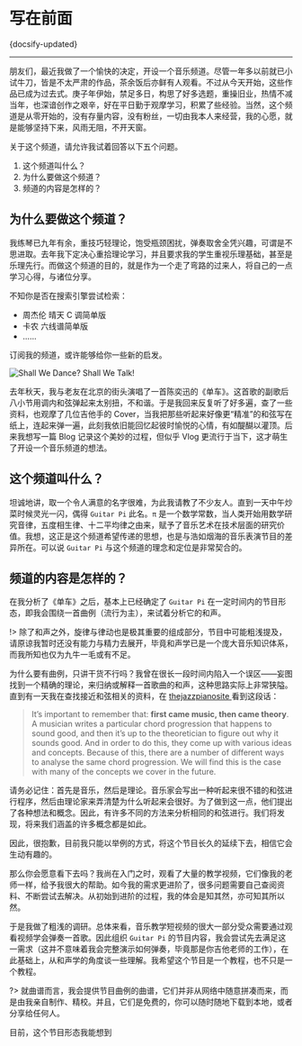# 写在前面

{docsify-updated}

---

朋友们，最近我做了一个愉快的决定，开设一个音乐频道。尽管一年多以前就已小试牛刀，皆是不太严肃的作品，茶余饭后亦鲜有人观看。不过从今天开始，这些作品已成为过去式。庚子年伊始，禁足多日，构思了好多选题，重操旧业，热情不减当年，也深谙创作之艰辛，好在平日勤于观摩学习，积累了些经验。当然，这个频道是从零开始的，没有存量内容，没有粉丝，一切由我本人来经营，我的心愿，就是能够坚持下来，风雨无阻，不开天窗。

关于这个频道，请允许我试着回答以下五个问题。

1. 这个频道叫什么？
2. 为什么要做这个频道？
3. 频道的内容是怎样的？

## 为什么要做这个频道？

我练琴已九年有余，重技巧轻理论，饱受瓶颈困扰，弹奏取舍全凭兴趣，可谓是不思进取。去年我下定决心重拾理论学习，并且要求我的学生重视乐理基础，甚至是乐理先行。而做这个频道的目的，就是作为一个走了弯路的过来人，将自己的一点学习心得，与诸位分享。

不知你是否在搜索引擎尝试检索：

- 周杰伦 晴天 C 调简单版
- 卡农 六线谱简单版
- ……

订阅我的频道，或许能够给你一些新的启发。

![Shall We Dance? Shall We Talk!](https://y.gtimg.cn/music/photo_new/T002R300x300M000004S8YQr3UmEbG_1.jpg?max_age=2592000)

去年秋天，我与老友在北京的街头演唱了一首陈奕迅的《单车》。这首歌的副歌后八小节用调内和弦弹起来太别扭，不和谐。于是我回来反复听了好多遍，查了一些资料，也观摩了几位吉他手的 Cover，当我把那些听起来好像更“精准”的和弦写在纸上，连起来弹一遍，此刻我依旧能回忆起彼时愉悦的心情，有如醍醐以灌顶。后来我想写一篇 Blog 记录这个美妙的过程，但似乎 Vlog 更流行于当下，这才萌生了开设一个音乐频道的想法。

## 这个频道叫什么？

坦诚地讲，取一个令人满意的名字很难，为此我请教了不少友人。直到一天中午炒菜时候灵光一闪，偶得 `Guitar Pi` 此名。`π` 是一个数学常数，当人类开始用数学研究音律，五度相生律、十二平均律之由来，赋予了音乐艺术在技术层面的研究价值。我想，这正是这个频道希望传递的思想，也是与浩如烟海的音乐表演节目的差异所在。可以说 `Guitar Pi` 与这个频道的理念和定位是非常契合的。

## 频道的内容是怎样的？

在我分析了《单车》之后，基本上已经确定了 `Guitar Pi` 在一定时间内的节目形态，即我会围绕一首曲例（流行为主），来试着分析它的和声。

!> 除了和声之外，旋律与律动也是极其重要的组成部分，节目中可能粗浅提及，请原谅我暂时还没有能力与精力去展开，毕竟和声学已是一个庞大音乐知识体系，而我所知也仅为九牛一毛或有不足。

为什么要有曲例，只讲干货不行吗？我曾在很长一段时间内陷入一个误区——妄图找到一个精确的理论，来归纳或解释一首歌曲的和声，这种思路实际上非常狭隘。直到有一天我在查找接近和弦相关的资料，在 [thejazzpianosite ](http://www.thejazzpianosite.com/jazz-piano-lessons/jazz-chords/passing-chords/) 看到这段话：

> It’s important to remember that: **first came music, then came theory**. A musician writes a particular chord progression that happens to sound good, and then it’s up to the theoretician to figure out why it sounds good. And in order to do this, they come up with various ideas and concepts. Because of this, there are a number of different ways to analyse the same chord progression. We will find this is the case with many of the concepts we cover in the future.

请务必记住：首先是音乐，然后是理论。音乐家会写出一种听起来很不错的和弦进行程序，然后由理论家来弄清楚为什么听起来会很好。为了做到这一点，他们提出了各种想法和概念。因此，有许多不同的方法来分析相同的和弦进行。我们将发现，将来我们涵盖的许多概念都是如此。

因此，很抱歉，目前我只能以举例的方式，将这个节目长久的延续下去，相信它会生动有趣的。

那么你会愿意看下去吗？我尚在入门之时，观看了大量的教学视频，它们像我的老师一样，给予我很大的帮助。如今我的需求更进阶了，很多问题需要自己查阅资料、不断尝试去解决。从初始到进阶的过程，我的体会是知其然，亦可知其所以然。

于是我做了粗浅的调研。总体来看，音乐教学短视频的很大一部分受众需要通过观看视频学会弹奏一首歌。因此组织 `Guitar Pi` 的节目内容，我会尝试先去满足这一需求（这并不意味着我会完整演示如何弹奏，毕竟那是你吉他老师的工作），在此基础上，从和声学的角度谈一些理解。我希望这个节目是一个教程，也不只是一个教程。

?> 就曲谱而言，我会提供节目曲例的曲谱，它们并非从网络中随意拼凑而来，而是由我亲自制作、精校。并且，它们是免费的，你可以随时随地下载到本地，或者分享给任何人。

目前，这个节目形态我能想到
